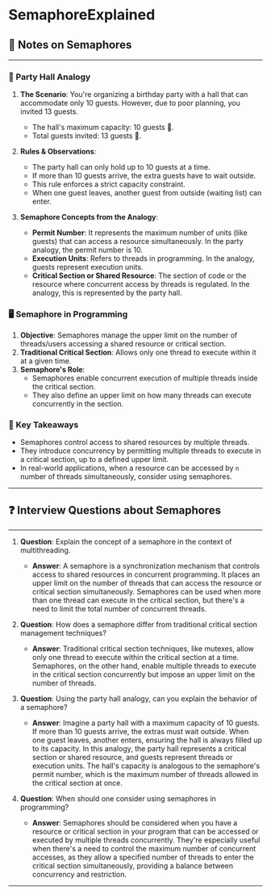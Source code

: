 # SemaphoreExplained

## 📝 Notes on Semaphores

---

### 🎉 Party Hall Analogy

1. **The Scenario**: You're organizing a birthday party with a hall that can accommodate only 10 guests. However, due to poor planning, you invited 13 guests. 
    - The hall's maximum capacity: 10 guests 🥳.
    - Total guests invited: 13 guests 😬.

2. **Rules & Observations**:
   - The party hall can only hold up to 10 guests at a time.
   - If more than 10 guests arrive, the extra guests have to wait outside.
   - This rule enforces a strict capacity constraint.
   - When one guest leaves, another guest from outside (waiting list) can enter.

3. **Semaphore Concepts from the Analogy**:
   - **Permit Number**: It represents the maximum number of units (like guests) that can access a resource simultaneously. In the party analogy, the permit number is 10.
   - **Execution Units**: Refers to threads in programming. In the analogy, guests represent execution units.
   - **Critical Section or Shared Resource**: The section of code or the resource where concurrent access by threads is regulated. In the analogy, this is represented by the party hall.

### 🖥️ Semaphore in Programming

1. **Objective**: Semaphores manage the upper limit on the number of threads/users accessing a shared resource or critical section.
2. **Traditional Critical Section**: Allows only one thread to execute within it at a given time.
3. **Semaphore's Role**: 
   - Semaphores enable concurrent execution of multiple threads inside the critical section.
   - They also define an upper limit on how many threads can execute concurrently in the section. 
   
### 🌟 Key Takeaways

- Semaphores control access to shared resources by multiple threads.
- They introduce concurrency by permitting multiple threads to execute in a critical section, up to a defined upper limit.
- In real-world applications, when a resource can be accessed by `n` number of threads simultaneously, consider using semaphores.

---

## ❓ Interview Questions about Semaphores

---

1. **Question**: Explain the concept of a semaphore in the context of multithreading.
   - **Answer**: A semaphore is a synchronization mechanism that controls access to shared resources in concurrent programming. It places an upper limit on the number of threads that can access the resource or critical section simultaneously. Semaphores can be used when more than one thread can execute in the critical section, but there's a need to limit the total number of concurrent threads.

2. **Question**: How does a semaphore differ from traditional critical section management techniques?
   - **Answer**: Traditional critical section techniques, like mutexes, allow only one thread to execute within the critical section at a time. Semaphores, on the other hand, enable multiple threads to execute in the critical section concurrently but impose an upper limit on the number of threads.

3. **Question**: Using the party hall analogy, can you explain the behavior of a semaphore?
   - **Answer**: Imagine a party hall with a maximum capacity of 10 guests. If more than 10 guests arrive, the extras must wait outside. When one guest leaves, another enters, ensuring the hall is always filled up to its capacity. In this analogy, the party hall represents a critical section or shared resource, and guests represent threads or execution units. The hall's capacity is analogous to the semaphore's permit number, which is the maximum number of threads allowed in the critical section at once.

4. **Question**: When should one consider using semaphores in programming?
   - **Answer**: Semaphores should be considered when you have a resource or critical section in your program that can be accessed or executed by multiple threads concurrently. They're especially useful when there's a need to control the maximum number of concurrent accesses, as they allow a specified number of threads to enter the critical section simultaneously, providing a balance between concurrency and restriction.

---

